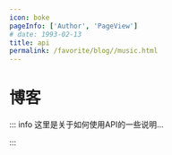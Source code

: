 ```yaml
---
icon: boke
pageInfo: ['Author', 'PageView']
# date: 1993-02-13
title: api
permalink: /favorite/blog//music.html
---
```


# 博客

::: info 这里是关于如何使用API的一些说明...

:::

<!-- <script>
  // 你的JavaScript代码
  const apiURL = 'https://music.163.com/api/playlist/detail?id=37880978';

  fetch(apiURL)
    .then(response => {
      if (!response.ok) {
        throw new Error('Network response was not ok');
      }
      return response.json();
    })
    .then(data => {
      // 处理数据...
      console.log(data);
    })
    .catch(error => {
      console.error('There was a problem with the fetch operation:', error);
    });
</script> -->
